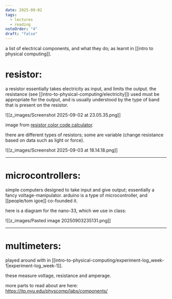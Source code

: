```yaml
---
date: 2025-09-02
tags:
  - lectures
  - reading
noteOrder: "4"
draft: "false"
---
```

a list of electrical components, and what they do; as learnt in [[intro to physical computing]]. 

# resistor: 
a resistor essentially takes electricity as input, and limits the output. the resistance (see [[intro-to-physical-computing/electricity]]) used must be appropriate for the output, and is usually understood by the type of band that is present on the resistor. 

![[z_images/Screenshot 2025-09-02 at 23.05.35.png]]
<figcaption>image from <a href = "https://resistorcolorcodecalc.com/">resistor color code calculator</a>.</figcaption>

there are different types of resistors; some are variable (change resistance based on data such as light or force). 

![[z_images/Screenshot 2025-09-03 at 18.14.18.png]]

---
# microcontrollers: 
simple computers designed to take input and give output; essentially a fancy voltage-manipulator. arduino is a type of microcontroller, and [[people/tom igoe]] co-founded it. 

here is a diagram for the nano-33, which we use in class: 

![[z_images/Pasted image 20250903235131.png]]

---
# multimeters: 
played around with in [[intro-to-physical-computing/experiment-log_week-1|experiment-log_week-1]]. 

these measure voltage, resistance and amperage. 

more parts to read about are here: https://itp.nyu.edu/physcomp/labs/components/

